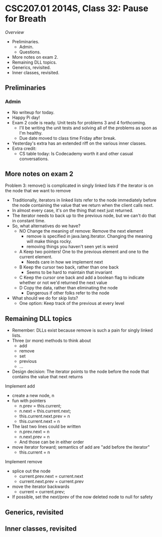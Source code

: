 CSC207.01 2014S, Class 32: Pause for Breath
===========================================

_Overview_

* Preliminaries.
    * Admin.
    * Questions.
* More notes on exam 2.
* Remaining DLL topics.
* Generics, revisited.
* Inner classes, revisited.

Preliminaries
-------------

### Admin

* No writeup for today.
* Happy Pi day!
* Exam 2 code is ready.  Unit tests for problems 3 and 4 forthcoming.
    * I'll be writing the unit tests and solving all of the problems 
      as soon as I'm healthy.
    * Due date moved to class time Friday after break.
* Yesterday's extra has an extended riff on the various inner classes.
* Extra credit:
    * CS table today: Is Codecademy worth it and other casual conversations.

More notes on exam 2
--------------------

Problem 3: remove() is complicated in singly linked lists if the iterator is
on the node that we want to remove

* Traditionally, iterators in linked lists refer to the node immediately before
  the node containing the value that we return when the client calls next.
* In almost every case, it's *on* the thing that next just returned.
* The iterator needs to back up to the previous node, but we can't do that
  in constant time.
* So, what alternatives do we have?
    * NO Change the meaning of remove: Remove the next element
        * remove is specified in java.lang.Iterator.  Changing the meaning
          will make things rocky.
        * removing things you haven't seen yet is weird
    * A Keep two pointers!  One to the previous element and one to the current
      element.
        * Needs care in how we implement next
    * B Keep the cursor two back, rather than one back
        * Seems to be hard to maintain that invariant
    * C Keep the cursor one back and add a boolean flag to indicate whether
      or not we'd returned the next value
    * D Copy the data, rather than eliminating the node
        * Dangerous if other folks refer to the node
* What should we do for skip lists?
    * One option: Keep track of the previous at every level

Remaining DLL topics
--------------------

* Remember: DLLs exist because remove is such a pain for singly linked lists.
* Three (or more) methods to think about
    * add
    * remove
    * set
    * previous
    * ...
* Design decision: The iterator points to the node before the node that contains
  the value that next returns

Implement add

* create a new node, n
* fun with pointers
    * n.prev = this.current;
    * n.next = this.current.next;
    * this.current.next.prev = n
    * this.current.next = n
* The last two lines could be written
    * n.prev.next = n
    * n.next.prev = n
    * And those can be in either order
* move iterator forward; semantics of add are "add before the iterator"
    * this.current = n

Implement remove

* splice out the node
    * current.prev.next = current.next
    * current.next.prev = current.prev
* move the iterator backwards
    * current = current.prev;
* If possible, set the next/prev of the now deleted node to null for
  safety

Generics, revisited
-------------------

Inner classes, revisited
------------------------

